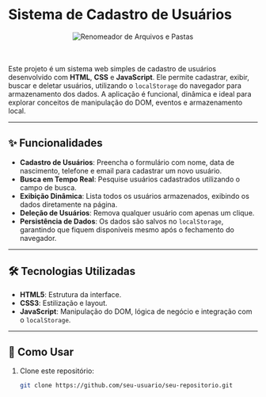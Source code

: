 # Sistema de Cadastro de Usuários

<div align="center">
    <img src="https://github.com/user-attachments/assets/ab45cd05-a039-4340-a55d-4c20ab251992" alt="Renomeador de Arquivos e Pastas" />
</div>
<br/><br/>

Este projeto é um sistema web simples de cadastro de usuários desenvolvido com **HTML**, **CSS** e **JavaScript**. Ele permite cadastrar, exibir, buscar e deletar usuários, utilizando o `localStorage` do navegador para armazenamento dos dados. A aplicação é funcional, dinâmica e ideal para explorar conceitos de manipulação do DOM, eventos e armazenamento local.

---

## ✨ Funcionalidades

- **Cadastro de Usuários**: Preencha o formulário com nome, data de nascimento, telefone e email para cadastrar um novo usuário.
- **Busca em Tempo Real**: Pesquise usuários cadastrados utilizando o campo de busca.
- **Exibição Dinâmica**: Lista todos os usuários armazenados, exibindo os dados diretamente na página.
- **Deleção de Usuários**: Remova qualquer usuário com apenas um clique.
- **Persistência de Dados**: Os dados são salvos no `localStorage`, garantindo que fiquem disponíveis mesmo após o fechamento do navegador.

---

## 🛠 Tecnologias Utilizadas

- **HTML5**: Estrutura da interface.
- **CSS3**: Estilização e layout.
- **JavaScript**: Manipulação do DOM, lógica de negócio e integração com o `localStorage`.

---

## 🚀 Como Usar

1. Clone este repositório:
   ```bash
   git clone https://github.com/seu-usuario/seu-repositorio.git
